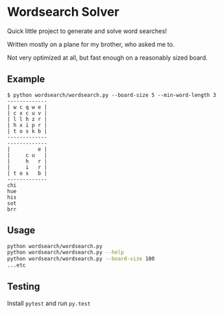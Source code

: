 # Wordsearch Solver

Quick little project to generate and solve word searches!

Written mostly on a plane for my brother, who asked me to.

Not very optimized at all, but fast enough on a reasonably sized board.

## Example

```
$ python wordsearch/wordsearch.py --board-size 5 --min-word-length 3
-------------
| w c q w e |
| c x c u v |
| l l h z r |
| h x i p r |
| t o s k b |
-------------
-------------
|         e |
|     c u   |
|     h   r |
|     i   r |
| t o s   b |
-------------
chi
hue
his
sot
brr
```

## Usage

```bash
python wordsearch/wordsearch.py
python wordsearch/wordsearch.py --help
python wordsearch/wordsearch.py --board-size 100
...etc
```

## Testing

Install ``pytest`` and run ``py.test``
